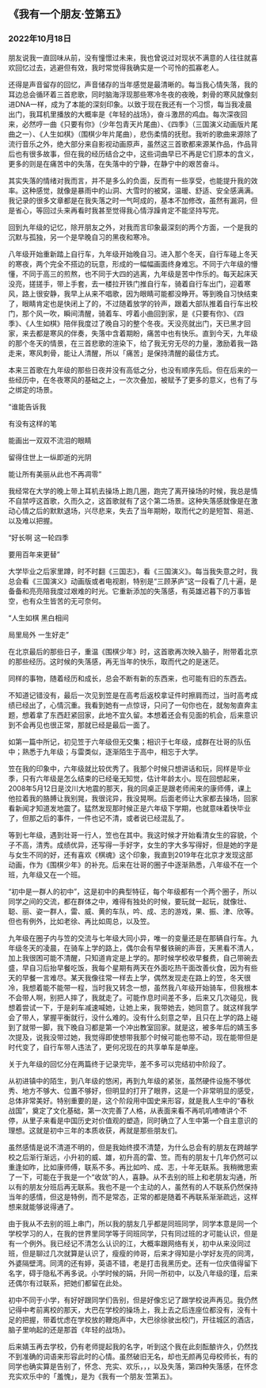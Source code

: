 ## 《我有一个朋友·笠第五》

### 2022年10月18日


朋友说我一直回味从前，没有憧憬过未来，我也曾说过对现状不满意的人往往就喜欢回忆过去，逃避但有效，我时常觉得我确实是一个可怜的孤寡老人。


还得是声音留存的回忆，声音储存的当年感觉是最清晰的。每当我心情失落，我的耳边总会循环着三首悲歌，同时脑海浮现那些寒冷冬夜的夜晚，刺骨的寒风就像刻进DNA一样，成为了本能的深刻印象。以致于现在我还有一个习惯，每当我凌晨出门，我耳机里播放的大概率是《年轻的战场》，奋斗激昂的鸡血。每次深夜回来，必然哼一曲《只要有你》（少年包青天片尾曲）、《四季》（三国演义动画版片尾曲之一）、《人生如棋》（围棋少年片尾曲），悲伤柔情的抚慰。我听的歌曲来源除了流行音乐之外，绝大部分来自影视动画原声，虽然这三首歌都来源某作品，作品背后也有很多故事，但在我的经历结合之中，这些词曲早已不再是它们原本的含义，更多的则是在痛苦中的失落，在失落中的宁静，在静宁中的艰苦奋斗。


其实失落的情绪对我而言，并不是多么的负面，反而有一些享受，也能提升我的效率。这种感觉，就像是暴雨中的山洞、大雪时的被窝，温暖、舒适、安全感满满。我记录的很多文章都是在我失落之时一气呵成的，基本不加修改，虽然有漏洞，但是省心，等回过头来再看时我甚至觉得我心情浮躁肯定不能坚持写完。


回到九年级的记忆，除开朋友之外，对我而言印象最深刻的两个方面，一个是我的沉默与孤独，另一个是早晚自习的黑夜和寒冷。

八年级开始重新踏上自行车，九年级开始晚自习。进入那个冬天，自行车碰上冬天的寒夜，两个完全不搭边的玩意，形成的一幅幅画面终身难忘。不同于六年级的懵懂，不同于高三的煎熬，也不同于大四的逃离，九年级是苦中作乐的。每天起床天没亮，搓搓手，带上手套，去一楼拉开铁门推自行车，骑着自行车出门，迎着寒风，路上很安静，我早上从来不唱歌，因为眼睛可能都没睁开。等到晚自习快结束了，眼睛肯定也是快闭上了的，不过随着放学的铃声，跟着大部队推着自行车出校门，那个风一吹，瞬间清醒，骑着车、哼着小曲回到家，是《只要有你》、《四季》、《人生如棋》陪伴我度过了晚自习的整个冬夜。天没亮就出门，天已黑才回家，来去都是寒风的伴奏，失落中含着期盼，痛苦中也有快乐。直到今天，九年级的那个冬天的情景，在三首悲歌的渲染下，给了我无穷无尽的力量，激励着我一路走来，寒风刺骨，能让人清醒，所以「痛苦」是保持清醒的最佳方式。

本来三首歌在九年级的那些日夜并没有高低之分，也没有顺序先后。但在后来的一些经历中，在冬夜寒风的基础之上，一次次叠加，被赋予了更多的意义，也有了与之绑定的场景。


“谁能告诉我

有没有这样的笔

能画出一双双不流泪的眼睛

留得住世上一纵即逝的光阴

能让所有美丽从此也不再凋零”


我经常在大学的晚上带上耳机去操场上跑几圈，跑完了离开操场的时候，我总是情不自禁哼这首歌，久而久之，这首歌就有了这个第二场景。这种失落感就像是在激动心情之后的默默退场，兴尽悲来，失去了当年期盼，取而代之的是短暂、易逝、以及难以把握。


“好长啊  这一轮四季

要用百年来更替”

大学毕业之后家里蹲，时不时翻《三国志》，看《三国演义》。每当我失意之时，我总会看《三国演义》动画版或者电视剧，特别是“三顾茅庐”这一段看了几十遍，是备备和亮亮陪我度过艰难的时光。它重新添加的失落感，有英雄迟暮下的万事皆空，也有众生皆苦的无可奈何。


“人生如棋  黑白相间

局里局外  一生好走”


在北京最后的那些日子，重温《围棋少年》时，这首歌再次映入脑子，附带着北京的那些经历。这时候的失落感，再无当年的快乐，取而代之的是迷茫。

同样的事物，随着经历和成长，总会不断有新的东西来，也可能有旧的东西去。

不知道记错没有，最后一次见到笠是在高考后返校拿证件时擦肩而过，当时高考成绩已经出了，心情沉重。我看到她有一点惊讶，只问了一句你也在，就匆匆直奔主题，想着拿了东西赶紧回家，此地不宜久留。本想着还会有见面的机会，后来意识到不会再见也很正常，那就已经是最后一面了。

如第一篇中所记，初见笠于六年级但无交集；相识于七年级，成群在壮哥的队伍中；熟悉于九年级；与雷类似，逐渐陌生于高中，相忘于大学。

笠在我的印象中，六年级就比较优秀了。我那个时候只想讲话和玩，同样是毕业季，只有六年级是怎么结束的已经毫无知觉，估计年龄太小。现在回想起来，2008年5月12日是汶川大地震的那天，我的同桌正是跟老师闹来的康师傅，课上他拉着我的胳膊让我别晃，我很诧异，我没晃啊。后面老师让大家都去操场，回家看新闻才知道发地震了。猛然发现那时候正是六年级下学期，也就意味着快毕业了，但那之后的事件，一件也记不清，或者说已经混乱了。

等到七年级，遇到壮哥一行人，笠也在其中。我这时候才开始看清女生的容貌，个子不高，清秀。成绩优异，还写得一手好字，女生的字大多写得好，但是她的字是与女生不同的好，还有喜欢《棋魂》这个印象，我直到2019年在北京才发现这部动画，作为《围棋少年》的补充。后来在壮哥的圈子中逐渐熟悉，八年级不在一个班，九年级又在一个班。

“初中是一群人的初中”，这是初中的典型特征，每个年级都有一个两个圈子，所以同学之间的交流，都在群体之中，难得有独处的时候，要玩就一起玩，就像壮、聪、丽、姿一群人，雷、威、黄的车队，吟、成、志的游戏，果、振、津、欣等。但也有例外，比如老徐、再比如周总，以及笠。


九年级在圈子内与笠的交流与七年级大同小异，唯一的变量还是在那辆自行车。九年级冬天的凌晨，在骑车上学的路上，偶尔会有早餐铁碗的声音，天黑看不清人，加上我很困可能不清醒，只知道肯定是上学的。那时候学校收早餐费，自己带碗去盛，早自习后抬早餐吃饭，我每个星期有两天在外面吃热干面改善伙食，因为有些天的早餐一言难尽。某天我像往常一样去上学，偶然发现走在路上的笠，冬天很冷，我想着能不能带一程，当时我又转念一想，虽然我八年级开始骑车，但我根本不会带人啊，别把人摔了，我就走了。可能作息时间差不多，后来又几次碰见，我想着尝试一下，于是刹车减速喊她，让她上来，我带她去，她同意了。就这样我学会了带人，掌握平衡就行，没什么难的。没有什么刻意之举，且只在上学的路上碰到了就带一脚，我下晚自习都是第一个冲出教室回家。就是这，被多年后的婧玉多次提及，说我没带过她，我觉得即使想带我那个时候可能也带不动，现在能带但是时代变了，自行车带人违法了，更何况现在的共享单车是单座。


关于九年级的回忆分在两篇终于记录完毕，差不多可以完结初中阶段了。


从初进镇中的陌生，到八年级的悠闲，再到九年级的紧张，虽然硬件设施不够优秀、地方不够大、位置不够好，但明显的打开了眼界，这是一个非常明显的感受，总体非常美好。特别重要的是，这个阶段用中国史来形容，就是我人生中的“春秋战国”，奠定了文化基础，第一次完善了人格，从表面来看不再叽叽喳喳讲个不停，从里子来看是中国历史对价值观的塑造，同时确立了人生中第一个自主意识的理想。这就是初中三年的本质收获，再就是那些朋友们。

虽然感情是说不清道不明的，但是我始终摸不清楚，为什么总会有的朋友在跨越学校之后渐行渐远，小升初的威、雄，初升高的雷、笠。而有的朋友十几年仍然可以重逢如昨，比如康师傅，联系不多。再比如吟、成、志，十年无联系。我稍微思索了一下，可能在于我是一个“收敛”的人，喜静。从不去别的班上和老朋友沟通，所以有的朋友分班后再无联系。我也不是一个主动的人，虽然有的人不联系仍然保持当年的感情，但这是特例，而不是常态，正常的都是随着不再联系渐渐疏远，这样想来就能够说得通了。


由于我从不去别的班上串门，所以我的朋友几乎都是同班同学，同学本意是同一个学校学习的人，在我的世界里同学等于同班同学，只有同过班的才可能认识，但是有一个例外。我已经记不清怎么认识的江，大概率跟网络有关，初中从来没同过班，但是聊过几次就算是认识了，瘦瘦的帅哥，后来才得知是小学好友亮的同湾，外婆隔壁湾。同湾的还有婷，英语不错，老是打击我黑历史。还有一位庆值得留下名字，碍于隐私不再多说。小学时候的娟，升同一所初中，以及八年级的瑾，后来还偶尔有过联系，把她们都留在此处。

初中不同于小学，有好好跟同学们告别，但是好像忘记了跟学校说声再见。我仍然记得中考前离校的那天，大巴在学校的操场上，我上去之后连座位都没有，没有十足的把握，带着忧虑在学校放的鞭炮声中，大巴徐徐驶出校门，开往城区的酒店，脑子里响起的还是那首《年轻的战场》。

后来婧玉再去学校，仍有老师提起我的名字，听到这个我在此刻酝酿许久，仍然找不到准确的词语来形容此时的心情。虽然破旧无名，却也无颜再见母校师长，有的同学也确实算是告别了，怀念、充实、欢乐，，，以及失落，第四种失落感，在怀念充实欢乐中的「羞愧」，是为《我有一个朋友·笠第五》。


